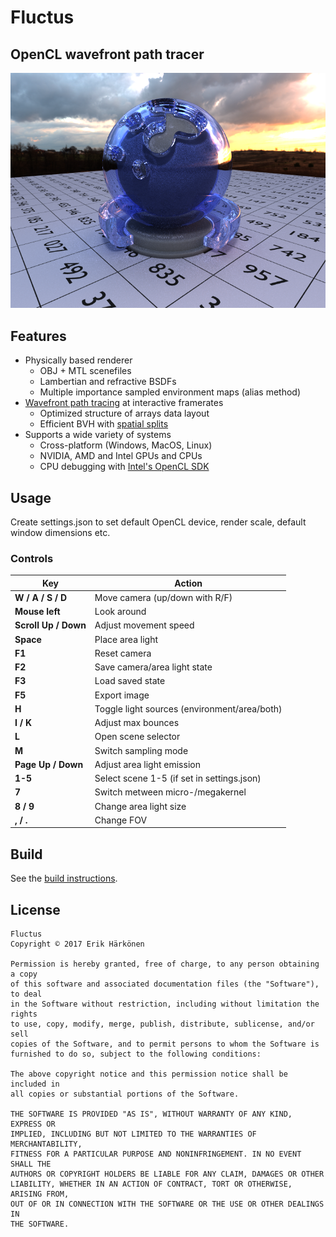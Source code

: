 ﻿Fluctus
====================

OpenCL wavefront path tracer
--------------

![Luxball](gallery/luxball2.png)

## Features
- Physically based renderer
    -  OBJ + MTL scenefiles
    -  Lambertian and refractive BSDFs
    -  Multiple importance sampled environment maps (alias method)
- [Wavefront path tracing][wavefront] at interactive framerates
    - Optimized structure of arrays data layout
    - Efficient BVH with [spatial splits][sbvh]
- Supports a wide variety of systems
    - Cross-platform (Windows, MacOS, Linux)
    - NVIDIA, AMD and Intel GPUs and CPUs
    - CPU debugging with [Intel's OpenCL SDK][intel_ocl]


## Usage

Create settings.json to set default OpenCL device, render scale, default window dimensions etc.

### Controls

| Key                     | Action                                                                                |
|-------------------------|---------------------------------------------------------------------------------------|
| **W / A / S / D**       | Move camera (up/down with R/F)                                                        |
| **Mouse left**          | Look around                                                                           |
| **Scroll Up / Down**    | Adjust movement speed                                                                 |
| **Space**               | Place area light                                                                      |
| **F1**                  | Reset camera                                                                          |
| **F2**                  | Save camera/area light state                                                          |
| **F3**                  | Load saved state                                                                      |
| **F5**                  | Export image                                                                          |
| **H**                   | Toggle light sources (environment/area/both)                                          |
| **I / K**               | Adjust max bounces                                                                    |
| **L**                   | Open scene selector                                                                   |
| **M**                   | Switch sampling mode                                                                  |
| **Page Up / Down**      | Adjust area light emission                                                            |
| **1-5**                 | Select scene 1-5 (if set in settings.json)                                            |
| **7**                   | Switch metween micro-/megakernel                                                      |
| **8 / 9**               | Change area light size                                                                |
| **, / .**               | Change FOV                                                                            |

## Build

See the [build instructions](./BUILDING.md).

## License

    Fluctus
    Copyright © 2017 Erik Härkönen
    
    Permission is hereby granted, free of charge, to any person obtaining a copy
    of this software and associated documentation files (the "Software"), to deal
    in the Software without restriction, including without limitation the rights
    to use, copy, modify, merge, publish, distribute, sublicense, and/or sell
    copies of the Software, and to permit persons to whom the Software is
    furnished to do so, subject to the following conditions:
    
    The above copyright notice and this permission notice shall be included in
    all copies or substantial portions of the Software.
    
    THE SOFTWARE IS PROVIDED "AS IS", WITHOUT WARRANTY OF ANY KIND, EXPRESS OR
    IMPLIED, INCLUDING BUT NOT LIMITED TO THE WARRANTIES OF MERCHANTABILITY,
    FITNESS FOR A PARTICULAR PURPOSE AND NONINFRINGEMENT. IN NO EVENT SHALL THE
    AUTHORS OR COPYRIGHT HOLDERS BE LIABLE FOR ANY CLAIM, DAMAGES OR OTHER
    LIABILITY, WHETHER IN AN ACTION OF CONTRACT, TORT OR OTHERWISE, ARISING FROM,
    OUT OF OR IN CONNECTION WITH THE SOFTWARE OR THE USE OR OTHER DEALINGS IN
    THE SOFTWARE.

[intel_ocl]: https://software.intel.com/intel-opencl
[wavefront]: http://research.nvidia.com/publication/megakernels-considered-harmful-wavefront-path-tracing-gpus
[sbvh]: http://www.nvidia.com/object/nvidia_research_pub_012.html
